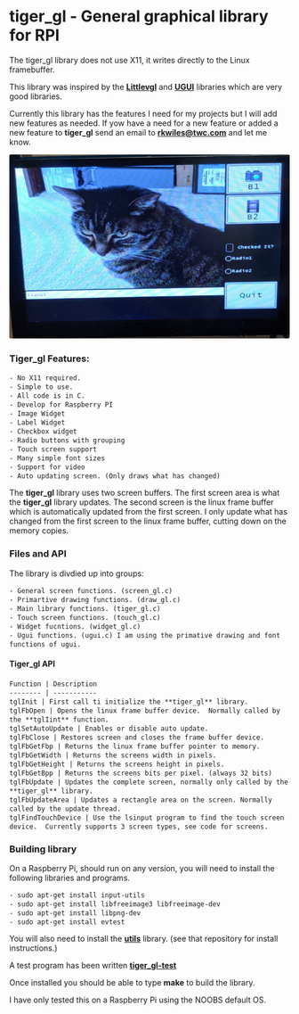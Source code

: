 
# tiger_gl - General graphical library for RPI

The tiger_gl library does not use X11, it writes directly to the Linux framebuffer.

This library was inspired by the **[Littlevgl](https://github.com/littlevgl)** and **[UGUI](https://github.com/achimdoebler/UGUI)** libraries which are very good libraries.

Currently this library has the features I need for my projects but I will add new features as needed.  If yow have a need for a new feature or added a new feature to **tiger_gl** send an email to **rkwiles@twc.com** and let me know.

![Image of Tiger_gl](images/tiger_gl.png)

### Tiger_gl Features:

	- No X11 required.
	- Simple to use.
	- All code is in C.
	- Develop for Raspberry PI
	- Image Widget
	- Label Widget
	- Checkbox widget
	- Radio buttons with grouping
	- Touch screen support
	- Many simple font sizes
	- Support for video
	- Auto updating screen. (Only draws what has changed)

The **tiger_gl** library uses two screen buffers. The first screen area is what the **tiger_gl** library updates.  The second screen is the linux frame buffer which is automatically updated from the first screen.  I only update what has changed from the first screen to the linux frame buffer, cutting down on the memory copies.


### Files and API

The library is divdied up into groups:

	- General screen functions. (screen_gl.c)
	- Primartive drawing functions. (draw_gl.c)
	- Main library functions. (tiger_gl.c)
	- Touch screen functions. (touch_gl.c)
	- Widget fucntions. (widget_gl.c)
	- Ugui functions. (ugui.c) I am using the primative drawing and font functions of ugui.

#### Tiger_gl API

	Function | Description
	-------- | -----------
	tglInit | First call ti initialize the **tiger_gl** library.
	tglFbOpen | Opens the linux frame buffer device.  Normally called by the **tglIint** function.
	tglSetAutoUpdate | Enables or disable auto update.
	tglFbClose | Restores screen and closes the frame buffer device.
	tglFbGetFbp | Returns the linux frame buffer pointer to memory.
	tglFbGetWidth | Returns the screens width in pixels.
	tglFbGetHeight | Returns the screens height in pixels.
	tglFbGetBpp | Returns the screens bits per pixel. (always 32 bits)
	tglFbUpdate | Updates the complete screen, normally only called by the **tiger_gl** library.
	tglFbUpdateArea | Updates a rectangle area on the screen. Normally called by the update thread.
	tglFindTouchDevice | Use the lsinput program to find the touch screen device.  Currently supports 3 screen types, see code for screens.

### Building library

On a Raspberry Pi, should run on any version, you will need to install the following libraries and programs.

	- sudo apt-get install input-utils
	- sudo apt-get install libfreeimage3 libfreeimage-dev
	- sudo apt-get install libpng-dev
	- sudo apt-get install evtest

You will also need to install the **[utils](https://github.com/tigerkelly/utils)** library.  (see that repository for install instructions.)

A test program has been written **[tiger_gl-test](https://github.com/tigerkelly/tiger_gl-test)**

Once installed you should be able to type **make** to build the library.

I have only tested this on a Raspberry Pi using the NOOBS default OS.
